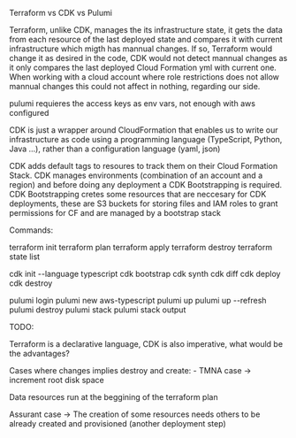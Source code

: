 Terraform vs CDK vs Pulumi

Terraform, unlike CDK, manages the its infrastructure state, it gets the data from each resource of the last deployed state and compares it with current infrastructure which migth has mannual changes. If so, Terraform would change it as desired in the code, CDK would not detect mannual changes as it only compares the last deployed Cloud Formation yml with current one. When working with a cloud account where role restrictions does not allow mannual changes this could not affect in nothing, regarding our side.

pulumi requieres the access keys as env vars, not enough with aws configured

CDK is just a wrapper around CloudFormation that enables us to write our infrastructure as code using a programming language (TypeScript, Python, Java ...), rather than a configuration language (yaml, json)

CDK adds default tags to resoures to track them on their Cloud Formation Stack. CDK manages environments (combination of an account and a region) and before doing any deployment a CDK Bootstrapping is required. CDK Bootstrapping cretes some resources that are neccesary for CDK deployments, these are S3 buckets for storing files and IAM roles to grant permissions for CF and are managed by a bootstrap stack


Commands:

terraform init
terraform plan
terraform apply
terraform destroy
terraform state list

cdk init --language typescript
cdk bootstrap
cdk synth
cdk diff
cdk deploy
cdk destroy

pulumi login
pulumi new aws-typescript
pulumi up
pulumi up --refresh
pulumi destroy
pulumi stack
pulumi stack output


TODO:

Terraform is a declarative language, CDK is also imperative, what would be the advantages?

Cases where changes implies destroy and create:
    - TMNA case -> increment root disk space

Data resources run at the beggining of the terraform plan

Assurant case -> The creation of some resources needs others to be already created and provisioned (another deployment step)